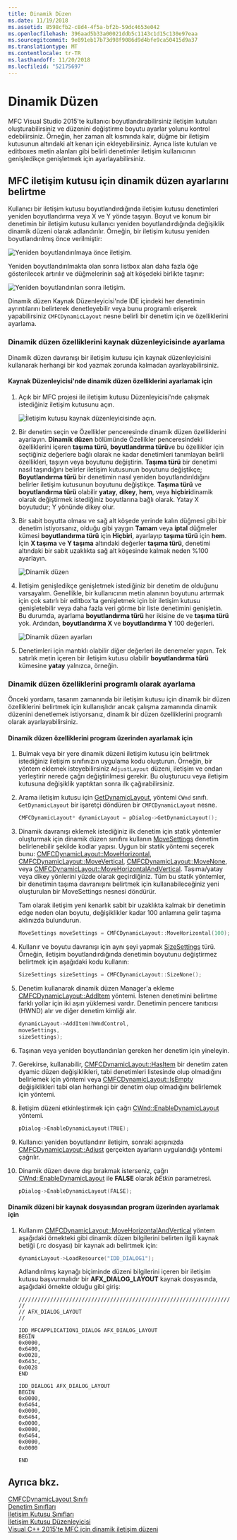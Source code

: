 ```yaml
---
title: Dinamik Düzen
ms.date: 11/19/2018
ms.assetid: 8598cfb2-c8d4-4f5a-bf2b-59dc4653e042
ms.openlocfilehash: 396aad5b33a00021ddb5c1143c1d15c130e97eaa
ms.sourcegitcommit: 9e891eb17b73d98f9086d9d4bfe9ca50415d9a37
ms.translationtype: MT
ms.contentlocale: tr-TR
ms.lasthandoff: 11/20/2018
ms.locfileid: "52175697"
---
```

# <a name="dynamic-layout"></a>Dinamik Düzen

MFC Visual Studio 2015'te kullanıcı boyutlandırabilirsiniz iletişim kutuları oluşturabilirsiniz ve düzenini değiştirme boyutu ayarlar yolunu kontrol edebilirsiniz. Örneğin, her zaman alt kısmında kalır, düğme bir iletişim kutusunun altındaki alt kenarı için ekleyebilirsiniz. Ayrıca liste kutuları ve editboxes metin alanları gibi belirli denetimler iletişim kullanıcının genişledikçe genişletmek için ayarlayabilirsiniz.

## <a name="specifying-dynamic-layout-settings-for-an-mfc-dialog-box"></a>MFC iletişim kutusu için dinamik düzen ayarlarını belirtme

Kullanıcı bir iletişim kutusu boyutlandırdığında iletişim kutusu denetimleri yeniden boyutlandırma veya X ve Y yönde taşıyın. Boyut ve konum bir denetimin bir iletişim kutusu kullanıcı yeniden boyutlandırdığında değişiklik dinamik düzeni olarak adlandırılır. Örneğin, bir iletişim kutusu yeniden boyutlandırılmış önce verilmiştir:

![Yeniden boyutlandırılmaya önce iletişim. ](../mfc/media/mfcdynamiclayout4.png "Yeniden boyutlandırılmaya önce iletişim.")

Yeniden boyutlandırılmakta olan sonra listbox alan daha fazla öğe gösterilecek artırılır ve düğmelerinin sağ alt köşedeki birlikte taşınır:

![Yeniden boyutlandırılan sonra iletişim. ](../mfc/media/mfcdynamiclayout5.png "Yeniden boyutlandırılmaya sonra iletişim.")

Dinamik düzen Kaynak Düzenleyicisi'nde IDE içindeki her denetimin ayrıntılarını belirterek denetleyebilir veya bunu programlı erişerek yapabilirsiniz `CMFCDynamicLayout` nesne belirli bir denetim için ve özelliklerini ayarlama.

### <a name="setting-dynamic-layout-properties-in-the-resource-editor"></a>Dinamik düzen özelliklerini kaynak düzenleyicisinde ayarlama

Dinamik düzen davranışı bir iletişim kutusu için kaynak düzenleyicisini kullanarak herhangi bir kod yazmak zorunda kalmadan ayarlayabilirsiniz.

#### <a name="to-set-dynamic-layout-properties-in-the-resource-editor"></a>Kaynak Düzenleyicisi'nde dinamik düzen özelliklerini ayarlamak için

1. Açık bir MFC projesi ile iletişim kutusu Düzenleyicisi'nde çalışmak istediğiniz iletişim kutusunu açın.

   ![İletişim kutusu kaynak düzenleyicisinde açın. ](../mfc/media/mfcdynamiclayout3.png "Kaynak Düzenleyicisi'nde iletişim kutusunu açın.")

1. Bir denetim seçin ve Özellikler penceresinde dinamik düzen özelliklerini ayarlayın. **Dinamik düzen** bölümünde Özellikler penceresindeki özelliklerini içeren **taşıma türü**, **boyutlandırma türü**ve bu özellikler için seçtiğiniz değerlere bağlı olarak ne kadar denetimleri tanımlayan belirli özellikleri, taşıyın veya boyutunu değiştirin. **Taşıma türü** bir denetimi nasıl taşındığını belirler iletişim kutusunun boyutunu değiştikçe; **Boyutlandırma türü** bir denetimin nasıl yeniden boyutlandırıldığını belirler iletişim kutusunun boyutunu değiştikçe. **Taşıma türü** ve **boyutlandırma türü** olabilir **yatay**, **dikey**, **hem**, veya **hiçbiri**dinamik olarak değiştirmek istediğiniz boyutlarına bağlı olarak. Yatay X boyutudur; Y yönünde dikey olur.

1. Bir sabit boyutta olması ve sağ alt köşede yerinde kalın düğmesi gibi bir denetim istiyorsanız, olduğu gibi yaygın **Tamam** veya **iptal** düğmeler kümesi **boyutlandırma türü** için **Hiçbiri**, ayarlayıp **taşıma türü** için **hem**. İçin **X taşıma** ve **Y taşıma** altındaki değerler **taşıma türü**, denetimi altındaki bir sabit uzaklıkta sağ alt köşesinde kalmak neden %100 ayarlayın.

   ![Dinamik düzen](../mfc/media/mfcdynamiclayout1.png "dinamik düzen")

1. İletişim genişledikçe genişletmek istediğiniz bir denetim de olduğunu varsayalım. Genellikle, bir kullanıcının metin alanının boyutunu artırmak için çok satırlı bir editbox'ta genişletmek için bir iletişim kutusu genişletebilir veya daha fazla veri görme bir liste denetimini genişletin. Bu durumda, ayarlama **boyutlandırma türü** her ikisine de ve **taşıma türü** yok. Ardından, **boyutlandırma X** ve **boyutlandırma Y** 100 değerleri.

   ![Dinamik düzen ayarları](../mfc/media/mfcdynamiclayout2.png "dinamik düzen ayarları")

1. Denetimleri için mantıklı olabilir diğer değerleri ile denemeler yapın. Tek satırlık metin içeren bir iletişim kutusu olabilir **boyutlandırma türü** kümesine **yatay** yalnızca, örneğin.

### <a name="setting-dynamic-layout-properties-programmatically"></a>Dinamik düzen özelliklerini programlı olarak ayarlama

Önceki yordamı, tasarım zamanında bir iletişim kutusu için dinamik bir düzen özelliklerini belirtmek için kullanışlıdır ancak çalışma zamanında dinamik düzenini denetlemek istiyorsanız, dinamik bir düzen özelliklerini programlı olarak ayarlayabilirsiniz.

#### <a name="to-set-dynamic-layout-properties-programmatically"></a>Dinamik düzen özelliklerini program üzerinden ayarlamak için

1. Bulmak veya bir yere dinamik düzeni iletişim kutusu için belirtmek istediğiniz iletişim sınıfınızın uygulama kodu oluşturun. Örneğin, bir yöntem eklemek isteyebilirsiniz `AdjustLayout` düzeni, iletişim ve ondan yerleştirir nerede çağrı değiştirilmesi gerekir. Bu oluşturucu veya iletişim kutusuna değişiklik yaptıktan sonra ilk çağırabilirsiniz.

1. Arama iletişim kutusu için [GetDynamicLayout](../mfc/reference/cwnd-class.md#getdynamiclayout), yöntemi `CWnd` sınıfı. `GetDynamicLayout` bir işaretçi döndüren bir `CMFCDynamicLayout` nesne.

    ```cpp
    CMFCDynamicLayout* dynamicLayout = pDialog->GetDynamicLayout();
    ```

1. Dinamik davranışı eklemek istediğiniz ilk denetim için statik yöntemler oluşturmak için dinamik düzen sınıfını kullanın [MoveSettings](../mfc/reference/cmfcdynamiclayout-class.md#movesettings_structure) denetim belirlenebilir şekilde kodlar yapısı. Uygun bir statik yöntemi seçerek bunu: [CMFCDynamicLayout::MoveHorizontal](../mfc/reference/cmfcdynamiclayout-class.md#movehorizontal), [CMFCDynamicLayout::MoveVertical](../mfc/reference/cmfcdynamiclayout-class.md#movevertical), [CMFCDynamicLayout::MoveNone](../mfc/reference/cmfcdynamiclayout-class.md#movenone), veya [CMFCDynamicLayout::MoveHorizontalAndVertical](../mfc/reference/cmfcdynamiclayout-class.md#movehorizontalandvertical). Taşıma/yatay veya dikey yönlerini yüzde olarak geçirdiğiniz. Tüm bu statik yöntemler, bir denetimin taşıma davranışını belirtmek için kullanabileceğiniz yeni oluşturulan bir MoveSettings nesnesi döndürür.

   Tam olarak iletişim yeni kenarlık sabit bir uzaklıkta kalmak bir denetimin edge neden olan boyutu, değişiklikler kadar 100 anlamına gelir taşıma aklınızda bulundurun.

    ```cpp
    MoveSettings moveSettings = CMFCDynamicLayout::MoveHorizontal(100);
    ```

1. Kullanır ve boyutu davranışı için aynı şeyi yapmak [SizeSettings](../mfc/reference/cmfcdynamiclayout-class.md#sizesettings_structure) türü. Örneğin, iletişim boyutlandırdığında denetimin boyutunu değiştirmez belirtmek için aşağıdaki kodu kullanın:

    ```cpp
    SizeSettings sizeSettings = CMFCDynamicLayout::SizeNone();
    ```

1. Denetim kullanarak dinamik düzen Manager'a ekleme [CMFCDynamicLayout::AddItem](../mfc/reference/cmfcdynamiclayout-class.md#additem) yöntemi. İstenen denetimini belirtme farklı yollar için iki aşırı yüklemesi vardır. Denetimin pencere tanıtıcısı (HWND) alır ve diğer denetim kimliği alır.

    ```cpp
    dynamicLayout->AddItem(hWndControl,
    moveSettings,
    sizeSettings);
    ```

1. Taşınan veya yeniden boyutlandırılan gereken her denetim için yineleyin.

1. Gerekirse, kullanabilir, [CMFCDynamicLayout::HasItem](../mfc/reference/cmfcdynamiclayout-class.md#hasitem) bir denetim zaten dyamic düzen değişiklikleri, tabi denetimleri listesinde olup olmadığını belirlemek için yöntemi veya [CMFCDynamicLayout::IsEmpty](../mfc/reference/cmfcdynamiclayout-class.md#isempty) değişiklikleri tabi olan herhangi bir denetim olup olmadığını belirlemek için yöntemi.

1. İletişim düzeni etkinleştirmek için çağrı [CWnd::EnableDynamicLayout](../mfc/reference/cwnd-class.md#enabledynamiclayout) yöntemi.

    ```cpp
    pDialog->EnableDynamicLayout(TRUE);
    ```

1. Kullanıcı yeniden boyutlandırır iletişim, sonraki açışınızda [CMFCDynamicLayout::Adjust](../mfc/reference/cmfcdynamiclayout-class.md#adjust) gerçekten ayarların uygulandığı yöntemi çağrılır.

1. Dinamik düzen devre dışı bırakmak isterseniz, çağrı [CWnd::EnableDynamicLayout](../mfc/reference/cwnd-class.md#enabledynamiclayout) ile **FALSE** olarak *bEtkin* parametresi.

    ```cpp
    pDialog->EnableDynamicLayout(FALSE);
    ```

#### <a name="to-set-the-dynamic-layout-programmatically-from-a-resource-file"></a>Dinamik düzeni bir kaynak dosyasından program üzerinden ayarlamak için

1. Kullanım [CMFCDynamicLayout::MoveHorizontalAndVertical](../mfc/reference/cmfcdynamiclayout-class.md#movehorizontalandvertical) yöntem aşağıdaki örnekteki gibi dinamik düzen bilgilerini belirten ilgili kaynak betiği (.rc dosyası) bir kaynak adı belirtmek için:

    ```cpp
    dynamicLayout->LoadResource("IDD_DIALOG1");
    ```

   Adlandırılmış kaynağı biçiminde düzeni bilgilerini içeren bir iletişim kutusu başvurmalıdır bir **AFX_DIALOG_LAYOUT** kaynak dosyasında, aşağıdaki örnekte olduğu gibi giriş:

    ```RC
    /////////////////////////////////////////////////////////////////////////////
    //
    // AFX_DIALOG_LAYOUT
    //

    IDD_MFCAPPLICATION1_DIALOG AFX_DIALOG_LAYOUT
    BEGIN
    0x0000,
    0x6400,
    0x0028,
    0x643c,
    0x0028
    END

    IDD_DIALOG1 AFX_DIALOG_LAYOUT
    BEGIN
    0x0000,
    0x6464,
    0x0000,
    0x6464,
    0x0000,
    0x0000,
    0x6464,
    0x0000,
    0x0000

    END
    ```

## <a name="see-also"></a>Ayrıca bkz.

[CMFCDynamicLayout Sınıfı](../mfc/reference/cmfcdynamiclayout-class.md)<br/>
[Denetim Sınıfları](../mfc/control-classes.md)<br/>
[İletişim Kutusu Sınıfları](../mfc/dialog-box-classes.md)<br/>
[İletişim Kutusu Düzenleyicisi](../windows/dialog-editor.md)<br/>
[Visual C++ 2015'te MFC için dinamik iletişim düzeni](https://mariusbancila.ro/blog/2015/07/27/dynamic-dialog-layout-for-mfc-in-visual-c-2015/)
